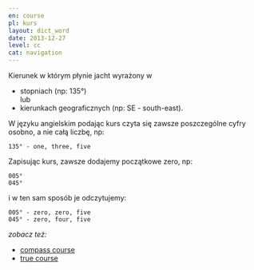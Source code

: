 ```yaml
---
en: course
pl: kurs
layout: dict_word
date: 2013-12-27
level: cc
cat: navigation
---
```


Kierunek w którym płynie jacht wyrażony w
  
* stopniach (np: 135°)  
lub   
* kierunkach geograficznych (np: SE - south-east).
 
  
W języku angielskim podając kurs czyta się zawsze poszczególne cyfry osobno, a nie całą liczbę, np:  
    
    135° - one, three, five  
  
Zapisując kurs, zawsze dodajemy początkowe zero, np:  

    005°       
    045°  
  
i w ten sam sposób je odczytujemy:  

    005° - zero, zero, five  
    045° - zero, four, five  
    
    
    
*zobacz też:*

* [compass course](/dict/compass-course.html)
* [true course](/dict/true-course.html)
